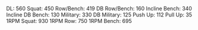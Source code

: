 DL: 560
 Squat: 450
 Row/Bench: 419
 DB Row/Bench: 160
 Incline Bench: 340
 Incline DB Bench: 130
 Military: 330
 DB Military: 125
 Push Up: 112
 Pull Up: 35
 1RPM Squat: 930
 1RPM Row: 750
 1RPM Bench: 695
